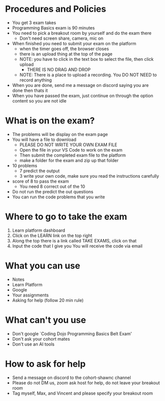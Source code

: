 # Procedures and Policies

- You get 3 exam takes
- Programming Basics exam is 90 minutes
- You need to pick a breakout room by yourself and do the exam there
    - Don't need screen share, camera, mic on
- When finished you need to submit your exam on the platform
    - when the timer goes off, the browser closes
    - there is an upload thing at the top of the page
    - NOTE: you have to click in the text box to select the file, then click upload
        - THERE IS NO DRAG AND DROP
    - NOTE: There is a place to upload a recording. You DO NOT NEED to record anything
- When you are done, send me a message on discord saying you are done then thats it
- When you have passed the exam, just continue on through the option content so you are not idle


# What is on the exam?

- The problems will be display on the exam page
- You will have a file to download
    - PLEASE DO NOT WRITE YOUR OWN EXAM FILE
    - Open the file in your VS Code to work on the exam
    - Then submit the completed exam file to the platform
    - make a folder for the exam and zip up that folder 
- 10 problems
    - 7 predict the output
    - 3 write your own code, make sure you read the instructions carefully
- score of 8 to pass the exam
    - You need 8 correct out of the 10
- Do not run the predict the out questions
- You can run the code problems that you write

# Where to go to take the exam

1. Learn platform dashboard
2. Click on the LEARN link on the top right
3. Along the top there is a link called TAKE EXAMS, click on that
4. Input the code that I give you
You will receive the code via email 

# What you can use

- Notes
- Learn Platform
- Google
- Your assignments
- Asking for help (follow 20 min rule)

# What can't you use

- Don't google `Coding Dojo Programming Basics Belt Exam'
- Don't ask your cohort mates
- Don't use an AI tools


# How to ask for help

- Send a message on discord to the cohort-shawnc channel
- Please do not DM us, zoom ask host for help, do not leave your breakout room
- Tag myself, Max, and Vincent and please specify your breakout room
